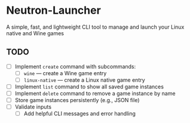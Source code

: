 # Neutron-Launcher
A simple, fast, and lightweight CLI tool to manage and launch your Linux native and Wine games

## TODO

- [ ] Implement `create` command with subcommands:
  - [ ] `wine` — create a Wine game entry
  - [ ] `linux-native` — create a Linux native game entry
- [ ] Implement `list` command to show all saved game instances
- [ ] Implement `delete` command to remove a game instance by name
- [ ] Store game instances persistently (e.g., JSON file)
- [ ] Validate inputs
  - [ ] Add helpful CLI messages and error handling
